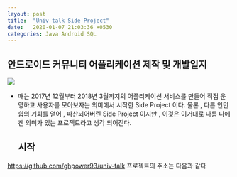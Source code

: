```yaml
---
layout: post
title:  "Univ talk Side Project"
date:   2020-01-07 21:03:36 +0530
categories: Java Android SQL
---
```

## 안드로이드 커뮤니티 어플리케이션 제작 및 개발일지
<img src="https://lh3.googleusercontent.com/GH3YU6pA3Il3chRSiJzG7QpN6BbahVuILqphSmHxoNV5CwHcs0ZklePpzPAEyjuA-g">


* 때는 2017년 12월부터 2018년 3월까지의 어플리케이션 서비스를 만들어 직접 운영하고 사용자를 모아보자는 의미에서 시작한
  Side Project 이다. 물론 , 다른 인턴쉽의 기회를 얻어 , 파산되어버린 Side Project 이지만 , 이것은 이거대로 나름 나에겐 의미가 있는
  프로젝트라고 생각 되어진다.
  
  시작
  -------------------
<a>https://github.com/ghpower93/univ-talk</a> 프로젝트의 주소는 다음과 같다

[GIT-HUB]:   https://github.com/ghpower93/univ-talk

